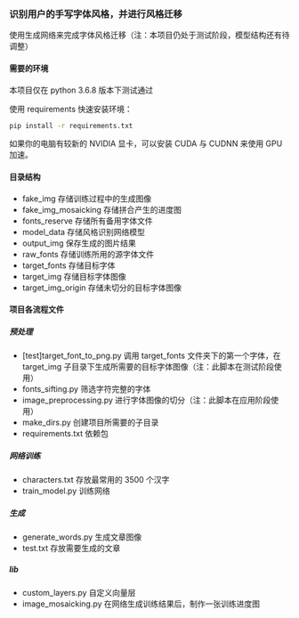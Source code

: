 ### 识别用户的手写字体风格，并进行风格迁移

使用生成网络来完成字体风格迁移（注：本项目仍处于测试阶段，模型结构还有待调整）

#### 需要的环境

本项目仅在 python 3.6.8 版本下测试通过

使用 requirements 快速安装环境：

```bash
pip install -r requirements.txt
```

如果你的电脑有较新的 NVIDIA 显卡，可以安装 CUDA 与 CUDNN 来使用 GPU 加速。

#### 目录结构

-   fake_img 存储训练过程中的生成图像
-   fake_img_mosaicking 存储拼合产生的进度图
-   fonts_reserve 存储所有备用字体文件
-   model_data 存储风格识别网络模型
-   output_img 保存生成的图片结果
-   raw_fonts 存储训练所用的源字体文件
-   target_fonts 存储目标字体
-   target_img 存储目标字体图像
-   target_img_origin 存储未切分的目标字体图像

#### 项目各流程文件

##### 预处理

-   [test]target_font_to_png.py 调用 target_fonts 文件夹下的第一个字体，在 target_img 子目录下生成所需要的目标字体图像（注：此脚本在测试阶段使用）
-   fonts_sifting.py 筛选字符完整的字体
-   image_preprocessing.py 进行字体图像的切分（注：此脚本在应用阶段使用）
-   make_dirs.py 创建项目所需要的子目录
-   requirements.txt 依赖包

##### 网络训练

-   characters.txt 存放最常用的 3500 个汉字
-   train_model.py 训练网络

##### 生成

-   generate_words.py 生成文章图像
-   test.txt 存放需要生成的文章

##### lib

-   custom_layers.py 自定义向量层
-   image_mosaicking.py 在网络生成训练结果后，制作一张训练进度图
